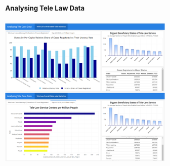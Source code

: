 ## Analysing Tele Law Data
<br>
<img src = "https://raw.githubusercontent.com/Lakshay-Dhingra/Analysing-Tele-Law-Data/refs/heads/master/Snapshots/img1.png">
<br>
<img src = "https://raw.githubusercontent.com/Lakshay-Dhingra/Analysing-Tele-Law-Data/refs/heads/master/Snapshots/img2.png">
